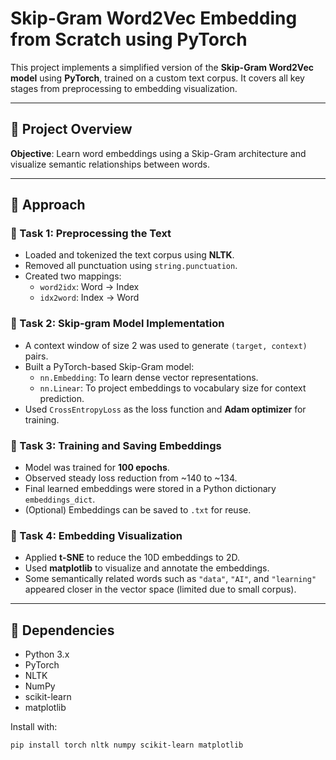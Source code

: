 # Skip-Gram Word2Vec Embedding from Scratch using PyTorch

This project implements a simplified version of the **Skip-Gram Word2Vec model** using **PyTorch**, trained on a custom text corpus. It covers all key stages from preprocessing to embedding visualization.

---

## 🧠 Project Overview

**Objective**: Learn word embeddings using a Skip-Gram architecture and visualize semantic relationships between words.

---

## 🧱 Approach

### 🔹 Task 1: Preprocessing the Text
- Loaded and tokenized the text corpus using **NLTK**.
- Removed all punctuation using `string.punctuation`.
- Created two mappings:
  - `word2idx`: Word → Index
  - `idx2word`: Index → Word

### 🔹 Task 2: Skip-gram Model Implementation
- A context window of size 2 was used to generate `(target, context)` pairs.
- Built a PyTorch-based Skip-Gram model:
  - `nn.Embedding`: To learn dense vector representations.
  - `nn.Linear`: To project embeddings to vocabulary size for context prediction.
- Used `CrossEntropyLoss` as the loss function and **Adam optimizer** for training.

### 🔹 Task 3: Training and Saving Embeddings
- Model was trained for **100 epochs**.
- Observed steady loss reduction from ~140 to ~134.
- Final learned embeddings were stored in a Python dictionary `embeddings_dict`.
- (Optional) Embeddings can be saved to `.txt` for reuse.

### 🔹 Task 4: Embedding Visualization
- Applied **t-SNE** to reduce the 10D embeddings to 2D.
- Used **matplotlib** to visualize and annotate the embeddings.
- Some semantically related words such as `"data"`, `"AI"`, and `"learning"` appeared closer in the vector space (limited due to small corpus).

---

## 🧪 Dependencies

- Python 3.x
- PyTorch
- NLTK
- NumPy
- scikit-learn
- matplotlib

Install with:

```bash
pip install torch nltk numpy scikit-learn matplotlib
